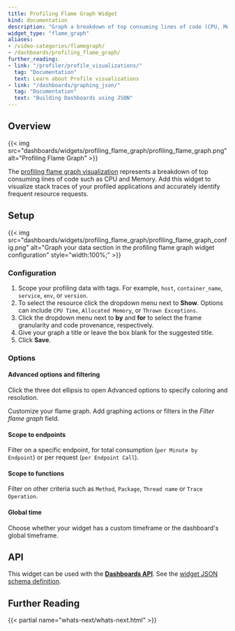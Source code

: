 ```yaml
---
title: Profiling Flame Graph Widget
kind: documentation
description: "Graph a breakdown of top consuming lines of code (CPU, Memory, ...)"
widget_type: "flame_graph"
aliases:
- /video-categories/flamegraph/
- /dashboards/profiling_flame_graph/
further_reading:
- link: "/profiler/profile_visualizations/"
  tag: "Documentation"
  text: Learn about Profile visualizations
- link: "/dashboards/graphing_json/"
  tag: "Documentation"
  text: "Building Dashboards using JSON"
---
```


## Overview

{{< img src="dashboards/widgets/profiling_flame_graph/profiling_flame_graph.png" alt="Profiling Flame Graph" >}}

The [profiling flame graph visualization][1] represents a breakdown of top consuming lines of code such as CPU and Memory. Add this widget to visualize stack traces of your profiled applications and accurately identify frequent resource requests. 

## Setup
 
 {{< img src="dashboards/widgets/profiling_flame_graph/profiling_flame_graph_config.png" alt="Graph your data section in the profiling flame graph widget configuration" style="width:100%;" >}}

### Configuration

1. Scope your profiling data with tags. For example, `host`, `container_name`, `service`, `env`, or `version`.
2. To select the resource click the dropdown menu next to **Show**. Options can include `CPU Time`, `Allocated Memory`, or `Thrown Exceptions`.
3. Click the dropdown menu next to **by** and **for** to select the frame granularity and code provenance, respectively.
4. Give your graph a title or leave the box blank for the suggested title.
5. Click **Save**.

### Options

#### Advanced options and filtering

Click the three dot ellipsis to open Advanced options to specify coloring and resolution.

Customize your flame graph. Add graphing actions or filters in the *Filter flame graph* field.

#### Scope to endpoints

Filter on a specific endpoint, for total consumption (`per Minute by Endpoint`) or per request (`per Endpoint Call`).

#### Scope to functions

Filter on other criteria such as `Method`, `Package`, `Thread name` or `Trace Operation`.

#### Global time

Choose whether your widget has a custom timeframe or the dashboard's global timeframe.

## API

This widget can be used with the **[Dashboards API][2]**. See the [widget JSON schema definition][3].

## Further Reading

{{< partial name="whats-next/whats-next.html" >}}

[1]: /profiler/profile_visualizations/#flame-graph
[2]: /api/latest/dashboards/
[3]: /dashboards/graphing_json/widget_json/
